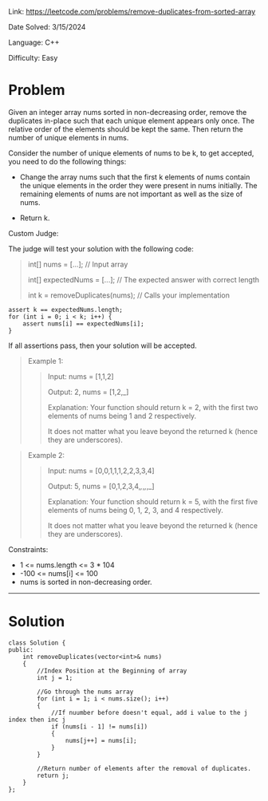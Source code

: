 Link: https://leetcode.com/problems/remove-duplicates-from-sorted-array

Date Solved: 3/15/2024

Language: C++

Difficulty: Easy

# Problem

Given an integer array nums sorted in non-decreasing order, remove the duplicates in-place such that each unique element appears only once. The relative order of the elements should be kept the same. Then return the number of unique elements in nums.

Consider the number of unique elements of nums to be k, to get accepted, you need to do the following things:

- Change the array nums such that the first k elements of nums contain the unique elements in the order they were present in nums initially. The remaining elements of nums are not important as well as the size of nums.

- Return k.

Custom Judge:

The judge will test your solution with the following code:

>int[] nums = [...]; // Input array
>
>int[] expectedNums = [...]; // The expected answer with correct length
>
>int k = removeDuplicates(nums); // Calls your implementation
>
```
assert k == expectedNums.length;
for (int i = 0; i < k; i++) {
    assert nums[i] == expectedNums[i];
}
```
If all assertions pass, then your solution will be accepted.

>Example 1:
>
>>Input: nums = [1,1,2]
>>
>>Output: 2, nums = [1,2,_]
>>
>>Explanation: Your function should return k = 2, with the first two elements of nums being 1 and 2 respectively.
>>
>>It does not matter what you leave beyond the returned k (hence they are underscores).

>Example 2:
>
>>Input: nums = [0,0,1,1,1,2,2,3,3,4]
>>
>>Output: 5, nums = [0,1,2,3,4,_,_,_,_,_]
>>
>>Explanation: Your function should return k = 5, with the first five elements of nums being 0, 1, 2, 3, and 4 respectively.
>>
>>It does not matter what you leave beyond the returned k (hence they are underscores).
 
Constraints:

- 1 <= nums.length <= 3 * 104
- -100 <= nums[i] <= 100
- nums is sorted in non-decreasing order.

---

# Solution

```
class Solution {
public:
    int removeDuplicates(vector<int>& nums) 
    {
        //Index Position at the Beginning of array
        int j = 1;

        //Go through the nums array
        for (int i = 1; i < nums.size(); i++)
        {
            //If nuumber before doesn't equal, add i value to the j index then inc j
            if (nums[i - 1] != nums[i])
            {
                nums[j++] = nums[i];
            }
        }

        //Return number of elements after the removal of duplicates.
        return j;
    }
};
```
